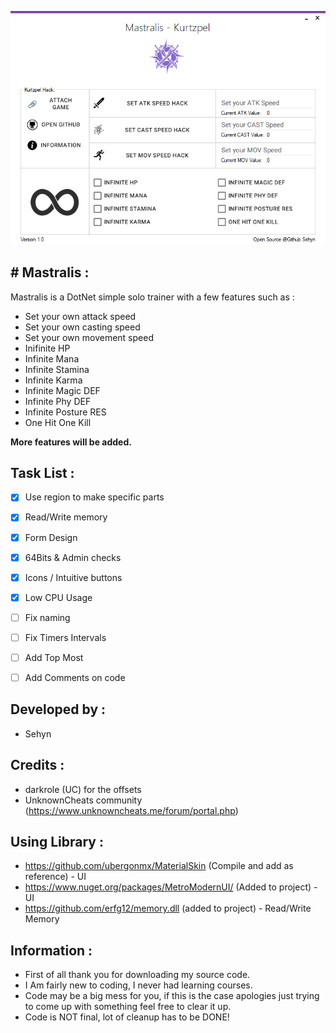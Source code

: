 

![](/Images/FormPicture.png)



## # Mastralis :
Mastralis is a DotNet simple solo trainer with a few features such as :
* Set your own attack speed
* Set your own casting speed
* Set your own movement speed
* Inifinite HP
* Infinite Mana
* Infinite Stamina
* Infinite Karma
* Infinite Magic DEF
* Infinite Phy DEF
* Infinite Posture RES
* One Hit One Kill

**More features will be added.**

## Task List :

- [x] Use region to make specific parts
- [x] Read/Write memory
- [x] Form Design
- [x] 64Bits & Admin checks
- [x] Icons / Intuitive buttons
- [x] Low CPU Usage
- [ ] Fix naming
- [ ] Fix Timers Intervals
- [ ] Add Top Most
- [ ] Add Comments on code






## Developed by :
* Sehyn

## Credits : 
* darkrole (UC) for the offsets
* UnknownCheats community (https://www.unknowncheats.me/forum/portal.php)

## Using Library :
* https://github.com/ubergonmx/MaterialSkin (Compile and add as reference) - UI
* https://www.nuget.org/packages/MetroModernUI/ (Added to project) - UI
* https://github.com/erfg12/memory.dll (added to project) - Read/Write Memory

## Information :
* First of all thank you for downloading my source code.
* I Am fairly new to coding, I never had learning courses.
* Code may be a big mess for you, if this is the case apologies just trying to come up with something feel free to clear it up.
* Code is NOT final, lot of cleanup has to be DONE!
